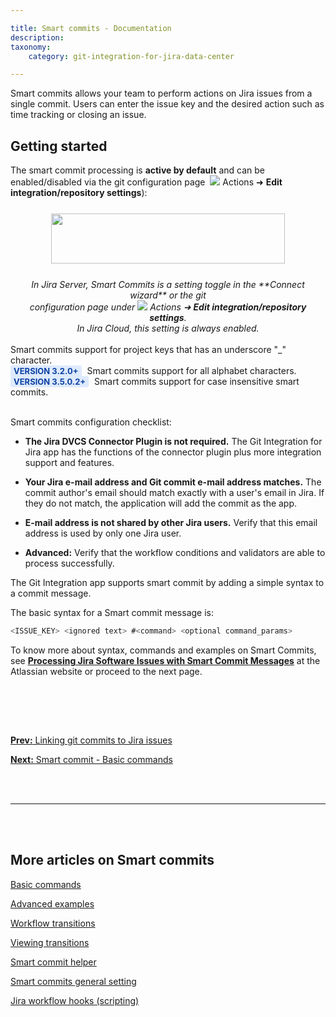 ```yaml
---

title: Smart commits - Documentation
description:
taxonomy:
    category: git-integration-for-jira-data-center

---
```

Smart commits allows your team to perform actions on Jira issues from a single commit. Users can enter the issue key and the desired action such as time tracking or closing an issue.

## Getting started

The smart commit processing is **active by default** and can be enabled/disabled via the git configuration page &nbsp;<img src='/wp-content/uploads/actions-icon.png' /> Actions ➜ **Edit integration/repository settings**):

<img src='/wp-content/uploads/gij-smart-commit-setting.png' width=374 height=80 style='display:block;margin:25px auto;max-width:100%' />

<div align='center'>
    <i>In Jira Server, Smart Commits is a setting toggle in the **Connect wizard** or the git<br>
    configuration page under <img src='/wp-content/uploads/actions-icon.png' /> Actions ➜ <b>Edit integration/repository settings</b>.<br>
    In Jira Cloud, this setting is always enabled.</i>
</div>
<br>

<div class="bbb-callout bbb--info">
    <div class="irow">
    <div class="ilogobox">
        <span class="logoimg"></span>
    </div>
    <div class="imsgbox">
        Smart commits support for project keys that has an underscore "_" character.<br>
        <b style='background-color:#DEEAFE; padding:1px 5px; color:#0C42A3; border-radius:3px; margin: 0 5px 0 0; font-size: small;'>VERSION 3.2.0+</b> Smart commits support for all alphabet characters.<br>
        <b style='background-color:#DEEAFE; padding:1px 5px; color:#0C42A3; border-radius:3px; margin: 0 5px 0 0; font-size: small;'>VERSION 3.5.0.2+</b> Smart commits support for case insensitive smart commits.
    </div>
    </div>
</div>
<br>

Smart commits configuration checklist:

*   **The Jira DVCS Connector Plugin is not required.**
    The Git Integration for Jira app has the functions of the connector plugin plus more integration support and features.

*   **Your Jira e-mail address and Git commit e-mail address matches.**
    The commit author's email should match exactly with a user's email in Jira. If they do not match, the application will add the commit as the app.

*   **E-mail address is not shared by other Jira users.**
    Verify that this email address is used by only one Jira user.

*   **Advanced:** Verify that the workflow conditions and validators are able to process successfully.



The Git Integration app supports smart commit by adding a simple syntax to a commit message.

The basic syntax for a Smart commit message is:

```java
<ISSUE_KEY> <ignored text> #<command> <optional command_params>
```

To know more about syntax, commands and examples on Smart Commits, see <a href='https://confluence.atlassian.com/bitbucket/processing-jira-software-issues-with-smart-commit-messages-298979931.html' target='_blank'><b>Processing Jira Software Issues with Smart Commit Messages</b></a> at the Atlassian website or proceed to the next page.

<p>&nbsp;</p>

<br>
<br>

[**Prev:** Linking git commits to Jira issues](/git-integration-for-jira-data-center/linking-git-commits-to-jira-issues-gij-self-managed)

[**Next:** Smart commit - Basic commands](/git-integration-for-jira-data-center/basic-commands-gij-self-managed)

<br>
<br>
<hr>
<br>
<br>

## More articles on Smart commits

[Basic commands](/git-integration-for-jira-data-center/basic-commands-gij-self-managed)

[Advanced examples](/git-integration-for-jira-data-center/advanced-examples-gij-self-managed)

[Workflow transitions](/git-integration-for-jira-data-center/workflow-transitions-gij-self-managed)

[Viewing transitions](/git-integration-for-jira-data-center/viewing-transitions-gij-self-managed)

[Smart commit helper](/git-integration-for-jira-data-center/smart-commit-helper-gij-self-managed)

[Smart commits general setting](/git-integration-for-jira-data-center/smart-commits-general-setting-gij-self-managed)

[Jira workflow hooks (scripting)](/git-integration-for-jira-data-center/scripting-(jira-git-workflow-hooks)-gij-self-managed)


